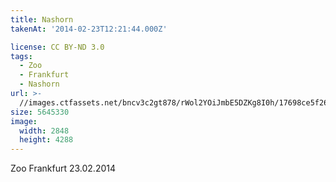 ```yaml
---
title: Nashorn
takenAt: '2014-02-23T12:21:44.000Z'

license: CC BY-ND 3.0
tags:
  - Zoo
  - Frankfurt
  - Nashorn
url: >-
  //images.ctfassets.net/bncv3c2gt878/rWol2YOiJmbE5DZKg8I0h/17698ce5f2660041de07ed77790dcebc/nashorn_12729559505_o
size: 5645330
image:
  width: 2848
  height: 4288
---
```


Zoo Frankfurt 23.02.2014
